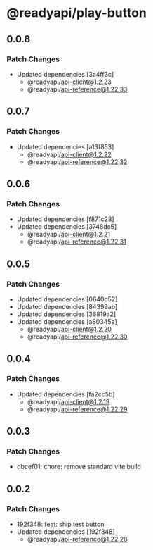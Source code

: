 # @readyapi/play-button

## 0.0.8

### Patch Changes

- Updated dependencies [3a4ff3c]
  - @readyapi/api-client@1.2.23
  - @readyapi/api-reference@1.22.33

## 0.0.7

### Patch Changes

- Updated dependencies [a13f853]
  - @readyapi/api-client@1.2.22
  - @readyapi/api-reference@1.22.32

## 0.0.6

### Patch Changes

- Updated dependencies [f871c28]
- Updated dependencies [3748dc5]
  - @readyapi/api-client@1.2.21
  - @readyapi/api-reference@1.22.31

## 0.0.5

### Patch Changes

- Updated dependencies [0640c52]
- Updated dependencies [84399ab]
- Updated dependencies [36819a2]
- Updated dependencies [a80345a]
  - @readyapi/api-client@1.2.20
  - @readyapi/api-reference@1.22.30

## 0.0.4

### Patch Changes

- Updated dependencies [fa2cc5b]
  - @readyapi/api-client@1.2.19
  - @readyapi/api-reference@1.22.29

## 0.0.3

### Patch Changes

- dbcef01: chore: remove standard vite build

## 0.0.2

### Patch Changes

- 192f348: feat: ship test button
- Updated dependencies [192f348]
  - @readyapi/api-reference@1.22.28
